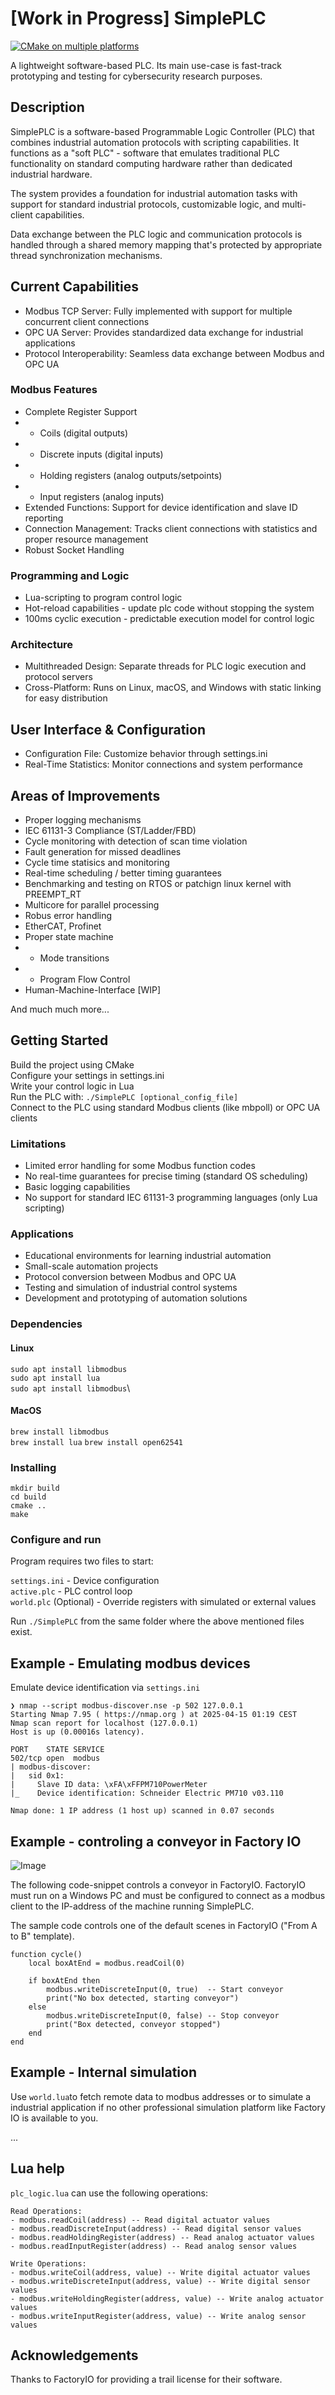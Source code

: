 
# [Work in Progress] SimplePLC
[![CMake on multiple platforms](https://github.com/tommy-berg/SimplePLC/actions/workflows/cmake-multi-platform.yml/badge.svg?branch=main)](https://github.com/tommy-berg/SimplePLC/actions/workflows/cmake-multi-platform.yml)

A lightweight software-based PLC. Its main use-case is fast-track prototyping and testing for cybersecurity research purposes.

## Description
SimplePLC is a software-based Programmable Logic Controller (PLC) that combines industrial automation protocols with scripting capabilities. It functions as a "soft PLC" - software that emulates traditional PLC functionality on standard computing hardware rather than dedicated industrial hardware.

The system provides a foundation for industrial automation tasks with support for standard industrial protocols, customizable logic, and multi-client capabilities.

Data exchange between the PLC logic and communication protocols is handled through a shared memory mapping that's protected by appropriate thread synchronization mechanisms.

## Current Capabilities
* Modbus TCP Server: Fully implemented with support for multiple concurrent client connections
* OPC UA Server: Provides standardized data exchange for industrial applications
* Protocol Interoperability: Seamless data exchange between Modbus and OPC UA

### Modbus Features
* Complete Register Support
* * Coils (digital outputs)
* * Discrete inputs (digital inputs)
* * Holding registers (analog outputs/setpoints)
* * Input registers (analog inputs)
* Extended Functions: Support for device identification and slave ID reporting
* Connection Management: Tracks client connections with statistics and proper resource management
* Robust Socket Handling

### Programming and Logic
* Lua-scripting to program control logic
* Hot-reload capabilities - update plc code without stopping the system
* 100ms cyclic execution - predictable execution model for control logic

### Architecture
* Multithreaded Design: Separate threads for PLC logic execution and protocol servers
* Cross-Platform: Runs on Linux, macOS, and Windows with static linking for easy distribution

## User Interface & Configuration
* Configuration File: Customize behavior through settings.ini
* Real-Time Statistics: Monitor connections and system performance

## Areas of Improvements
* Proper logging mechanisms
* IEC 61131-3 Compliance (ST/Ladder/FBD)
* Cycle monitoring with detection of scan time violation
* Fault generation for missed deadlines
* Cycle time statisics and monitoring
* Real-time scheduling / better timing guarantees
* Benchmarking and testing on RTOS or patchign linux kernel with PREEMPT_RT
* Multicore for parallel processing
* Robus error handling
* EtherCAT, Profinet
* Proper state machine 
* * Mode transitions
* * Program Flow Control
* Human-Machine-Interface [WIP]

And much much more... 

## Getting Started
Build the project using CMake\
Configure your settings in settings.ini\
Write your control logic in Lua\
Run the PLC with: ```./SimplePLC [optional_config_file]```\
Connect to the PLC using standard Modbus clients (like mbpoll) or OPC UA clients

### Limitations
* Limited error handling for some Modbus function codes
* No real-time guarantees for precise timing (standard OS scheduling)
* Basic logging capabilities
* No support for standard IEC 61131-3 programming languages (only Lua scripting)

### Applications
* Educational environments for learning industrial automation
* Small-scale automation projects
* Protocol conversion between Modbus and OPC UA
* Testing and simulation of industrial control systems
* Development and prototyping of automation solutions


### Dependencies
#### Linux
```sudo apt install libmodbus```\
```sudo apt install lua```\
```sudo apt install libmodbus```\

#### MacOS

```brew install libmodbus```\
```brew install lua```
```brew install open62541```

### Installing

```
mkdir build
cd build
cmake ..
make
```

### Configure and run
Program requires two files to start:

```settings.ini``` - Device configuration\
```active.plc``` - PLC control loop\
```world.plc``` (Optional) - Override registers with simulated or external values

Run ```./SimplePLC```  from the same folder where the above mentioned files exist.

## Example - Emulating modbus devices
Emulate device identification  via ```settings.ini```

```
❯ nmap --script modbus-discover.nse -p 502 127.0.0.1
Starting Nmap 7.95 ( https://nmap.org ) at 2025-04-15 01:19 CEST
Nmap scan report for localhost (127.0.0.1)
Host is up (0.00016s latency).

PORT    STATE SERVICE
502/tcp open  modbus
| modbus-discover:
|   sid 0x1:
|     Slave ID data: \xFA\xFFPM710PowerMeter
|_    Device identification: Schneider Electric PM710 v03.110

Nmap done: 1 IP address (1 host up) scanned in 0.07 seconds
````

## Example - controling a conveyor in Factory IO
![Image](/example/Factory%20IO%20-%20Scene%201/from-a-to-b.png "Conveyor")



The following code-snippet controls a conveyor in FactoryIO. FactoryIO must run on a Windows PC and must be configured to connect as a modbus client to the IP-address of the machine running SimplePLC.


The sample code controls one of the default scenes in FactoryIO ("From A to B" template).
````
function cycle()
    local boxAtEnd = modbus.readCoil(0)

    if boxAtEnd then
        modbus.writeDiscreteInput(0, true)  -- Start conveyor
        print("No box detected, starting conveyor")
    else
        modbus.writeDiscreteInput(0, false) -- Stop conveyor
        print("Box detected, conveyor stopped")
    end
end
````

## Example - Internal simulation
Use ```world.lua```to fetch remote data to modbus addresses or to simulate a industrial application if no other professional simulation platform like Factory IO is available to you.

... 

## Lua help
```plc_logic.lua``` can use the following operations:
```
Read Operations:
- modbus.readCoil(address) -- Read digital actuator values
- modbus.readDiscreteInput(address) -- Read digital sensor values
- modbus.readHoldingRegister(address) -- Read analog actuator values
- modbus.readInputRegister(address) -- Read analog sensor values

Write Operations:
- modbus.writeCoil(address, value) -- Write digital actuator values
- modbus.writeDiscreteInput(address, value) -- Write digital sensor values
- modbus.writeHoldingRegister(address, value) -- Write analog actuator values
- modbus.writeInputRegister(address, value) -- Write analog sensor values
```

## Acknowledgements
Thanks to FactoryIO for providing a trail license for their software.